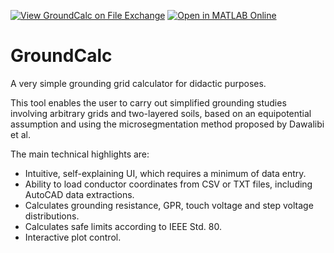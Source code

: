 [![View GroundCalc on File Exchange](https://www.mathworks.com/matlabcentral/images/matlab-file-exchange.svg)](https://www.mathworks.com/matlabcentral/fileexchange/98739-groundcalc) [![Open in MATLAB Online](https://www.mathworks.com/images/responsive/global/open-in-matlab-online.svg)](https://matlab.mathworks.com/open/github/v1?repo=amaurigmartins/rtfs ) 

# GroundCalc
A very simple grounding grid calculator for didactic purposes.

This tool enables the user to carry out simplified grounding studies involving arbitrary grids and two-layered soils, based on an equipotential assumption and using the microsegmentation method proposed by Dawalibi et al.

The main technical highlights are:
- Intuitive, self-explaining UI, which requires a minimum of data entry.
- Ability to load conductor coordinates from CSV or TXT files, including AutoCAD data extractions.
- Calculates grounding resistance, GPR, touch voltage and step voltage distributions.
- Calculates safe limits according to IEEE Std. 80.
- Interactive plot control.



